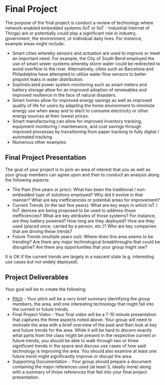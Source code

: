 # Final Project

The purpose of the final project is conduct a review of technology where network-enabled embedded systems (IoT or IIoT - Industrial Internet of Things) are or potentially could play a significant role in industry, government, the environment, or individual daily lives.  For instance, example areas might include:

* Smart cities whereby sensors and actuation are used to improve or meet an important need.  For example, the City of South Bend employed the use of smart sewer systems whereby storm water could be redirected to avoid overflow to the river.  Alternatively, cities such as Barcelona and Philadelphia have attempted to utilize water flow sensors to better pinpoint leaks in water distribution.  
* Sophisticated power system monitoring such as smart meters and battery storage allow for an improved adoption of renewables and improved resilience in the face of natural disasters.
* Smart homes allow for improved energy savings as well as improved quality of life for users by adapting the home environment to minimize energy use when away and to elect to consume electricity or other energy sources at their lowest prices.
* Smart manufacturing can allow for improved inventory tracking, equipment monitoring / maintenance, and cost savings through improved processes by transitioning from paper tracking to fully digital / automated tracking.
* Numerous other examples

## Final Project Presentation

The goal of your project is to pick an area of interest that you as well as your group members can agree upon and then to conduct an analysis along the following aspects:

* The Past (five years or prior): What has been the traditional / non-embedded type of solutions employed?  Why did it evolve in that manner?  What are key inefficiencies or potential areas for improvement?  
* Current Trends (in the last few years): What are key ways in which IoT / IIoT devices are being proposed to be used to address those inefficiencies? What are key attributes of those systems?  For instance, are they battery powered?  How long are they deployed? How are they used (placed once, carried by a person, etc.)?  Who are key companies that are driving these trends?
* Future Trends (multiple years out): Where does this area seems to be trending? Are there any major technological breakthroughs that could be disruptive? Are there any opportunities that your group might see?

It is OK if the current trends are largely in a nascent state (e.g. interesting use cases but not widely deployed).  

## Project Deliverables

Your goal will be to create the following:

* [Pitch](https://github.com/adstriegel/cse34468-su24/blob/main/hw/final-project/fp-pitch.md) - Your pitch will be a very brief summary identifying the group members, the area, and one interesting technology that might fall into the current or future trends.  
* Final Project Video - Your final video will be a 7-10 minute presentation that captures the three aspects noted above.  Your group will need to motivate the area with a brief overview of the past and then look at key and future trends for the area.  While it will be hard to discern exactly what parts from the class might be present in the respective current or future trends, you should be able to walk through two or three significant trends in the space and discuss use cases of how said technology is improving the area.  You should also examine at least one future trend might significantly improve or disrupt the area.
* Supporting Documentation - Your group should prepare a document containing the major references used (at least 3, ideally more) along with a summary of those references that fed into your final project presentation.       

